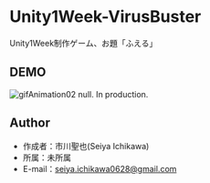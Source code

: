 # Unity1Week-VirusBuster
Unity1Week制作ゲーム、お題「ふえる」

## DEMO
![gifAnimation02](https://user-images.githubusercontent.com/62211872/90316978-2c85a800-df61-11ea-8c45-86b158e993e7.gif)
null. In production.
 
## Author
* 作成者：市川聖也(Seiya Ichikawa)
* 所属：未所属
* E-mail：seiya.ichikawa0628@gmail.com
 
